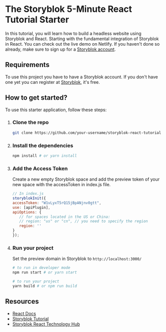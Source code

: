 # The Storyblok 5-Minute React Tutorial Starter

In this tutorial, you will learn how to build a headless website using Storyblok and React. Starting with the fundamental integration of Storyblok in React. You can check out the live demo on Netlify.  If you haven't done so already, make sure to sign up for a [Storyblok account](https://app.storyblok.com/#/me/spaces).

## Requirements
To use this project you have to have a Storyblok account. If you don't have one yet you can register at [Storyblok](https://www.storyblok.com/), it's free.

## How to get started?

To use this starter application, follow these steps:

1. ### Clone the repo

   ```bash
   git clone https://github.com/your-username/storyblok-react-tutorial-starter.git
   ```

2. ### Install the dependencies 
   ```bash
   npm install # or yarn install
   ```

3. ### Add the Access Token
    Create a new empty Storyblok space and add the preview token of your new space with the accessToken in index.js file.
   
   ```javascript
   // In index.js
   storyblokInit({
   accessToken: "W1vLyxT5rQ15jBpANjnv0gtt",
   use: [apiPlugin],
   apiOptions: {
      // for spaces located in the US or China:
      // region: "us" or "cn", // you need to specify the region
      region: ''
   }
   });
   ```

4. ### Run your project 
   Set the preview domain in Storyblok to `http://localhost:3000/`
    ```bash
    # to run in developer mode
    npm run start # or yarn start
    ```
   
   ```bash
   # to run your project 
   yarn build # or npm run build 
   ```

## Resources
- [React Docs](https://reactjs.org/docs/getting-started.html)
- [Storyblok Tutorial](https://www.storyblok.com/tp/add-a-headless-cms-to-react-in-5-minutes)
- [Storyblok React Technology Hub](https://www.storyblok.com/technologies#react)